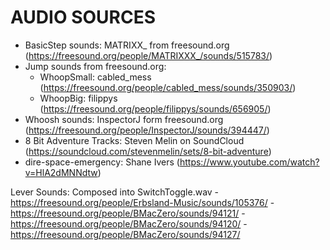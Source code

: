 # AUDIO SOURCES
- BasicStep sounds: MATRIXX_ from freesound.org (https://freesound.org/people/MATRIXXX_/sounds/515783/)
- Jump sounds from freesound.org:
	- WhoopSmall: cabled_mess (https://freesound.org/people/cabled_mess/sounds/350903/)
	- WhoopBig: filippys (https://freesound.org/people/filippys/sounds/656905/)
- Whoosh sounds: InspectorJ form freesound.org (https://freesound.org/people/InspectorJ/sounds/394447/)
- 8 Bit Adventure Tracks: Steven Melin on SoundCloud (https://soundcloud.com/stevenmelin/sets/8-bit-adventure)
- dire-space-emergency: Shane Ivers (https://www.youtube.com/watch?v=HlA2dMNNdtw)


Lever Sounds: Composed into SwitchToggle.wav
	- https://freesound.org/people/Erbsland-Music/sounds/105376/
	- https://freesound.org/people/BMacZero/sounds/94121/
	- https://freesound.org/people/BMacZero/sounds/94120/
	- https://freesound.org/people/BMacZero/sounds/94127/
